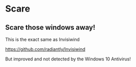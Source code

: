 # Scare

## Scare those windows away!

This is the exact same as Invisiwind

https://github.com/radiantly/Invisiwind

But improved and not detected by the Windows 10 Antivirus!
